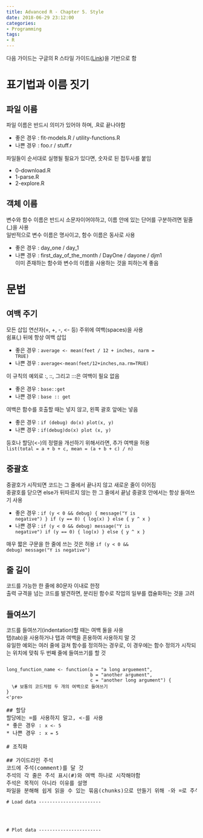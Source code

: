 ```yaml
---
title: Advanced R - Chapter 5. Style
date: 2018-06-29 23:12:00
categories:
- Programming
tags:
- R
---
```


다음 가이드는 구글의 R 스타일 가이드([Link](http://google.github.io/styleguide/Rguide.xml))을 기반으로 함

# 표기법과 이름 짓기

## 파일 이름
파일 이름은 반드시 의미가 있어야 하며, .R로 끝나야함

* 좋은 경우 : fit-models.R / utility-functions.R  
* 나쁜 경우 : foo.r / stuff.r

파일들이 순서대로 실행될 필요가 있다면, 숫자로 된 접두사를 붙임
* 0-download.R
* 1-parse.R
* 2-explore.R

## 객체 이름
변수와 함수 이름은 반드시 소문자이어야하고, 이름 안에 있는 단어를 구분하려면 밑줄(\_)을 사용  
일반적으로 변수 이름은 명사이고, 함수 이름은 동사로 사용
* 좋은 경우 : day_one / day_1
* 나쁜 경우 : first_day_of_the_month / DayOne / dayone / djm1  
이미 존재하는 함수와 변수의 이름을 사용하는 것을 피하는게 좋음

# 문법

## 여백 주기
모든 삽입 연산자(=, +, -, <- 등) 주위에 여백(spaces)을 사용  
쉼표(,) 뒤에 항상 여백 삽입
* 좋은 경우 : <code>average <- mean(feet / 12 + inches, narm = TRUE)</code>  
* 나쁜 경우 : <code>average<-mean(feet/12+inches,na.rm=TRUE)</code>

이 규칙의 예외로 :, ::, 그리고 :::은 여백이 필요 없음
* 좋은 경우 : <code>base::get</code>
* 나쁜 경우 : <code>base :: get</code>

여백은 함수를 호출할 때는 넣지 않고, 왼쪽 괄호 앞에는 넣음
* 좋은 경우 : <code>if (debug) do(x)
plot(x, y)</code>
* 나쁜 경우 : <code>if(debug)do(x)
plot (x, y)</code>

등호나 할당(<\-)의 정렬을 개선하기 위해서라면, 추가 여백을 허용  
<code>list(total = a + b + c,
mean  = (a + b + c) / n)</code>

## 중괄호
중괄호가 시작되면 코드는 그 줄에서 끝나지 않고 새로운 줄이 이어짐  
중괄호를 닫으면 else가 뒤따르지 않는 한 그 줄에서 끝남
중괄호 안에서는 항상 들여쓰기 사용
* 좋은 경우 : <code>if (y < 0 && debug) {
    message("Y is negative")
}
if (y == 0) {
    log(x)
} else {
    y ^ x
}</code>
* 나쁜 경우 : <code>if (y < 0 && debug)
message("Y is negative")
if (y == 0) {
    log(x)
}
else {
    y ^ x
}</code>

매우 짧은 구문을 한 줄에 쓰는 것은 허용
<code>if (y < 0 && debug) message("Y is negative")</code>

## 줄 길이
코드를 가능한 한 줄에 80문자 이내로 한정  
출력 규격을 넘는 코드를 발견하면, 분리된 함수로 작업의 일부를 캡슐화하는 것을 고려

## 들여쓰기
코드를 들여쓰기(indentation)할 때는 여백 둘을 사용  
탭(tab)을 사용하거나 탭과 여백을 혼용하여 사용하지 말 것  
유일한 예외는 여러 줄에 걸쳐 함수를 정의하는 경우로, 이 경우에는 함수 정의가 시작되는 위치에 맞춰 두 번째 줄에 들여쓰기를 할 것
<pre><code>
long_function_name <- function(a = "a long arguement",
                               b = "another argument",
                               c = "another long argument") {
  \# 보통의 코드처럼 두 개의 여백으로 들여쓰기                               
}
<'pre></code>

## 할당
할당에는 =를 사용하지 말고, <-를 사용
* 좋은 경우 : <code>x <- 5</code>
* 나쁜 경우 : <code>x = 5</code>

# 조직화

## 가이드라인 주석
코드에 주석(comment)를 달 것
주석의 각 줄은 주석 표시(#)와 여백 하나로 시작해야함
주석은 목적이 아니라 이유를 설명
파일을 분해해 쉽게 읽을 수 있는 묶음(chunks)으로 만들기 위해 -와 =로 주석이 달린 줄을 사용
<pre><code># Load data -----------------------</pre></code>
<code># Plot data -----------------------</code>
